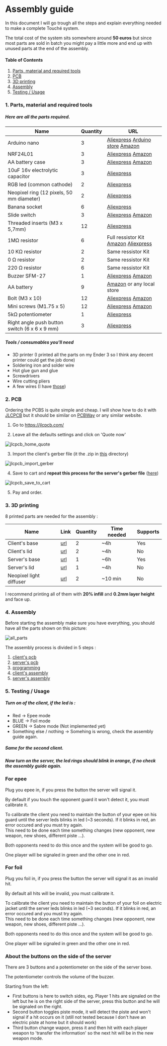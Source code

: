 # Assembly guide

In this document I will go trough all the steps and explain everything needed to make a complete Touché system.

The total cost of the system sits somewhere around **50 euros** but since most parts are sold in batch you might pay a little more and end up with unused parts at the end of the assembly.

#### Table of Contents

1. [Parts, material and required tools](#p1)
2. [PCB](#p2)
3. [3D printing](#p3)
4. [Assembly](#p4)
5. [Testing / Usage](#p5)



<a name="p1"/>

### 1. Parts, material and required tools

##### Here are all the parts required.

| Name                                          | Quantity | URL  |
| --------------------------------------------- | -------- | ---- |
| Arduino nano                                  | 3        | [Aliexpress](https://fr.aliexpress.com/item/32647196840.html?spm=a2g0o.productlist.0.0.54bf557doXKYBm&algo_pvid=2dafda83-8817-4a5d-9a19-fa4c728a5307&algo_expid=2dafda83-8817-4a5d-9a19-fa4c728a5307-0&btsid=2100bdec16164048649457162ec18e&ws_ab_test=searchweb0_0,searchweb201602_,searchweb201603_) [Arduino store](https://store.arduino.cc/arduino-nano) [Amazon](https://www.amazon.fr/Elegoo-Pi%C3%A8ces-ATmega328P-Contr%C3%B4leur-Arduino/dp/B0722YYBSS/ref=sr_1_5?__mk_fr_FR=%C3%85M%C3%85%C5%BD%C3%95%C3%91&dchild=1&keywords=arduino+nano&qid=1616404940&sr=8-5) |
| NRF24L01                                      | 3        | [Aliexpress](https://fr.aliexpress.com/item/32517849393.html?spm=a2g0o.productlist.0.0.7052156e1u6EWG&algo_pvid=22320d44-49fd-4c5b-8917-0aec425791c5&algo_expid=22320d44-49fd-4c5b-8917-0aec425791c5-0&btsid=2100bdec16164050216182977ec18e&ws_ab_test=searchweb0_0,searchweb201602_,searchweb201603_) [Amazon](https://www.amazon.fr/AZDelivery-NRF24L01-Antenne-emetteur-recepteur-R%C3%A9cepteur/dp/B06XJN417D/ref=sr_1_7?__mk_fr_FR=%C3%85M%C3%85%C5%BD%C3%95%C3%91&dchild=1&keywords=nrf24l01&qid=1616405051&sr=8-7) |
| AA battery case                               | 3        | [Aliexpress](https://fr.aliexpress.com/item/1005001707889794.html?spm=a2g0o.productlist.0.0.4a7250f2xvurNo&algo_pvid=09dbf49a-a358-43e9-8fb5-643cd7c1323b&algo_expid=09dbf49a-a358-43e9-8fb5-643cd7c1323b-0&btsid=2100bdec16164051545004908ec18e&ws_ab_test=searchweb0_0,searchweb201602_,searchweb201603_) [Amazon](https://www.amazon.fr/HUAYAO-Batterie-Plastique-Stockage-Transparent/dp/B08VDHCD66/ref=sr_1_8?__mk_fr_FR=%C3%85M%C3%85%C5%BD%C3%95%C3%91&dchild=1&keywords=3+AA+battery+case&qid=1616405113&sr=8-8) |
| 10uF 16v electrolytic capacitor               | 3        | [Aliexpress](https://fr.aliexpress.com/item/32812085542.html?spm=a2g0o.cart.0.0.3a7f3c00e96C79&mp=1) |
| RGB led (common cathode)                      | 2        | [Aliexpress](https://fr.aliexpress.com/item/32757977782.html?spm=a2g0o.productlist.0.0.3fe47c00Zn99Co&algo_pvid=b4ef31d6-d214-46bb-bef0-ac81c41d9967&algo_expid=b4ef31d6-d214-46bb-bef0-ac81c41d9967-0&btsid=0b0a187916200811598005049e1326&ws_ab_test=searchweb0_0,searchweb201602_,searchweb201603_) |
| Neopixel ring (12 pixels, 50 mm diameter)     | 2        | [Aliexpress](https://fr.aliexpress.com/item/32835427711.html?spm=a2g0s.9042311.0.0.27426c37UHtlV5) |
| Banana socket                                 | 6        | [Aliexpress](https://fr.aliexpress.com/item/32871913429.html?spm=a2g0o.productlist.0.0.717377a1QiWSxl&algo_pvid=1f3db05d-7783-4ff9-8da5-87ac7512a254&algo_expid=1f3db05d-7783-4ff9-8da5-87ac7512a254-3&btsid=0b0a187916200812276135080e1326&ws_ab_test=searchweb0_0,searchweb201602_,searchweb201603_) |
| Slide switch                                  | 3        | [Aliexpress](https://fr.aliexpress.com/item/32807468914.html?spm=a2g0o.productlist.0.0.2ea1efebRmneNM&algo_pvid=36c82aba-d689-49ea-ad36-39383b8dd7a9&algo_expid=36c82aba-d689-49ea-ad36-39383b8dd7a9-3&btsid=2100bdec16164056564492872ec18e&ws_ab_test=searchweb0_0,searchweb201602_,searchweb201603_) [Amazon](https://www.amazon.fr/Lezed-Interrupteur-Horizontal-commutateur-horizontal/dp/B07LBPDB6S/ref=sr_1_33?__mk_fr_FR=%C3%85M%C3%85%C5%BD%C3%95%C3%91&dchild=1&keywords=switch+button&qid=1616405594&sr=8-33) |
| Threaded inserts (M3 x 5,7mm)                 | 12       | [Aliexpress](https://fr.aliexpress.com/item/4001258499799.html?spm=a2g0o.productlist.0.0.612f7dbbvz6kTJ&algo_pvid=baed550c-1ba2-4479-8cc2-1377f3ba6714&algo_expid=baed550c-1ba2-4479-8cc2-1377f3ba6714-2&btsid=2100bdec16164057395673206ec18e&ws_ab_test=searchweb0_0,searchweb201602_,searchweb201603_) |
| 1MΩ resistor                                  | 6        | Full ressistor Kit [Amazon](https://www.amazon.fr/ELEGOO-R%C3%A9sistance-Electroniques-Exp%C3%A9rimentalur-Exp%C3%A9rimental/dp/B071LHFQKD/ref=sr_1_5?__mk_fr_FR=%C3%85M%C3%85%C5%BD%C3%95%C3%91&crid=327NRMDKWZ3TP&dchild=1&keywords=resistor+kit&qid=1616405873&sprefix=resistor%2Caps%2C164&sr=8-5) [Aliexpress](https://fr.aliexpress.com/item/1005001968824337.html?spm=a2g0o.productlist.0.0.746b3f8c0Y2Mhn&algo_pvid=f9607bec-0de2-428e-a303-aaa761708253&algo_expid=f9607bec-0de2-428e-a303-aaa761708253-0&btsid=2100bdec16164059394684677ec18e&ws_ab_test=searchweb0_0,searchweb201602_,searchweb201603_)    |
| 10 KΩ resistor                                | 2        | Same ressistor Kit |
| 0 Ω resistor                                  | 2        | Same ressistor Kit |
| 220 Ω resistor                                | 6        | Same ressistor Kit |
| Buzzer SFM-27                                 | 1        | [Aliexpress](https://fr.aliexpress.com/item/1005002095783515.html?spm=a2g0o.productlist.0.0.a9add4abscUyMV&algo_pvid=d7001577-bf5f-497d-9e5e-af7428784ad3&algo_expid=d7001577-bf5f-497d-9e5e-af7428784ad3-3&btsid=2100bdec16164060163915350ec18e&ws_ab_test=searchweb0_0,searchweb201602_,searchweb201603_) [Amazon](https://www.amazon.fr/YANSHON-Buzzer-dAlarme-Avertisseur-%C3%A9lectronique/dp/B07RY42FQ5/ref=sr_1_1?__mk_fr_FR=%C3%85M%C3%85%C5%BD%C3%95%C3%91&dchild=1&keywords=sfm+27&qid=1616406059&sr=8-1) |
| AA battery                                    | 9        | [Amazon](https://www.amazon.fr/Duracell-Plus-Power-Piles-Alcalines/dp/B005EJFLJC/ref=sr_1_5?__mk_fr_FR=%C3%85M%C3%85%C5%BD%C3%95%C3%91&dchild=1&keywords=aa+battery&qid=1616406100&sr=8-5) or any local store |
| Bolt (M3 x 10)                                | 12       | [Aliexpress](https://fr.aliexpress.com/item/33012853233.html?spm=a2g0o.productlist.0.0.3a3888c1zqhxRF&algo_pvid=5c853c10-dafd-437e-900e-69b52295e526&algo_expid=5c853c10-dafd-437e-900e-69b52295e526-0&btsid=0b0a050b16200820396897562e170e&ws_ab_test=searchweb0_0,searchweb201602_,searchweb201603_) [Amazon](https://www.amazon.fr/100pcs-Boulon-Hexagonale-Cylindrique-inoxydable/dp/B073ZY19VS/ref=sr_1_13?__mk_fr_FR=%C3%85M%C3%85%C5%BD%C3%95%C3%91&dchild=1&keywords=m3+x+10&qid=1620082082&sr=8-13) |
| Mini screws (M1.75 x 5)                       | 12       | [Aliexpress](https://fr.aliexpress.com/item/4000930559532.html?spm=a2g0o.productlist.0.0.761321146ysipd&algo_pvid=0f249ca6-419b-4e43-90a0-ce0ec4231748&algo_expid=0f249ca6-419b-4e43-90a0-ce0ec4231748-1&btsid=0b0a050b16200822461428680e170e&ws_ab_test=searchweb0_0,searchweb201602_,searchweb201603_) [Amazon](https://www.amazon.fr/1000pcs-minuscules-crois%C3%A9e-dassortiment-autotaraudeurs/dp/B07WXHH6ZL/ref=sr_1_1?__mk_fr_FR=%C3%85M%C3%85%C5%BD%C3%95%C3%91&dchild=1&keywords=mini+screws+m1.7&qid=1620082194&sr=8-1) |
| 5kΩ potentiometer                             | 1        | [Aliexpress](https://www.aliexpress.com/item/1005002056193990.html?spm=a2g0o.productlist.0.0.32a713cbDKwMcm&algo_pvid=3e42dbd6-8663-4864-a628-38a8b36c8e7e&algo_expid=3e42dbd6-8663-4864-a628-38a8b36c8e7e-2&btsid=2100bdec16229737670425226e4bfa&ws_ab_test=searchweb0_0,searchweb201602_,searchweb201603_) |
| Right angle push button switch (6 x 6 x 9 mm) | 3        | [Aliexpress](https://www.aliexpress.com/item/32901481925.html?spm=a2g0s.9042311.0.0.17af6c37yXC24E) |



##### Tools / consumables you'll need

- 3D printer (I printed all the parts on my Ender 3 so I think any decent printer could get the job done)
- Soldering iron and solder wire
- Hot glue gun and glue
- Screwdrivers
- Wire cutting pliers
- A few wires (I have [those](https://www.amazon.com/TUOFENG-Wire-Solid-different-colored-spools/dp/B07TX6BX47/ref=sr_1_5?dchild=1&keywords=wires&qid=1620082408&sr=8-5))



<a name="p2"/>

### 2. PCB

Ordering the PCBS is quite simple and cheap. I will show how to do it with [JLCPCB](https://jlcpcb.com/) but it should be similar on [PCBWay](https://www.pcbway.com/) or any similar website.

1. Go to https://jlcpcb.com/

2. Leave all the defaults settings and click on 'Quote now'


![jlcpcb_home_quote](./pictures/jlcpcb_home_quote.png)


3. Import the client's gerber file (it the .zip in [this](https://github.com/Yohannfra/Touche/tree/master/Documents/PCB/client) directory)


![jlcpcb_import_gerber](./pictures/jlcpcb_import_gerber.png)

4. Save to cart and **repeat this process for the server's gerber file** ([here](https://github.com/Yohannfra/Touche/tree/master/Documents/PCB/server))


![jlcpcb_save_to_cart](./pictures/jlcpcb_save_to_cart.png)


5. Pay and order.

<a name="p3"/>

### 3. 3D printing

8 printed parts are needed for the assembly :

| Name                    | Link                                                         | Quantity | Time needed | Supports |
| ----------------------- | ------------------------------------------------------------ | -------- | ----------- | -------- |
| Client's base           | [url](https://github.com/Yohannfra/Touche/tree/master/Documents/CAD/client/base_client.stl)    | 2        | ~4h         | Yes      |
| Client's lid            | [url](https://github.com/Yohannfra/Touche/tree/master/Documents/CAD/client/lid_client.stl)     | 2        | ~4h         | No       |
| Server's base           | [url](https://github.com/Yohannfra/Touche/tree/master/Documents/CAD/server/base_server.stl)    | 1        | ~6h         | Yes      |
| Server's lid            | [url](https://github.com/Yohannfra/Touche/tree/master/Documents/CAD/server/lid_server.stl)     | 1        | ~4h         | No       |
| Neopixel light diffuser | [url](https://github.com/Yohannfra/Touche/tree/master/Documents/CAD/server/light_diffuser.stl) | 2        | ~10 min     | No       |


I recommend printing all of them with **20% infill** and **0.2mm layer height** and face up.

<a name="p4"/>

### 4. Assembly

Before starting the assembly make sure you have everything, you should have all the parts shown on this picture:

![all_parts](https://imgur.com/XIzH3Ku.jpg)



The assembly process is divided in 5 steps :
1. [client's pcb](./Step1.md)
2. [server's pcb](./Step2.md)
3. [programming](./Step3.md)
4. [client's assembly](./Step4.md)
5. [server's assembly](./Step5.md)

<a name="p5"/>

### 5. Testing / Usage

##### Turn on of the client, if the led is :
- Red -> Epee mode
- BLUE -> Foil mode
- GREEN -> Sabre mode (Not implemented yet)
- Something else / nothing -> Somehing is wrong, check the assembly guide again.

##### Same for the second client.

##### Now turn on the server, the led rings should blink in orange, if no check the assembly guide again.

### For epee

Plug you epee in, if you press the button the server will signal it.

By default if you touch the opponent guard it won't detect it, you must calibrate it.

To calibrate the client you need to maintain the button of your epee on his guard until the server leds blinks in led (~3 seconds). If it blinks in red, an error occured and you must try again.\
This need to be done each time something changes (new opponent, new weapon, new shoes, different piste ...).

Both opponents need to do this once and the system will be good to go.

One player will be signaled in green and the other one in red.

### For foil

Plug you foil in, if you press the button the server will signal it as an invalid hit.

By default all hits will be invalid, you must calibrate it.

To calibrate the client you need to maintain the button of your foil on electric jacket until the server leds blinks in led (~3 seconds). If it blinks in red, an error occured and you must try again.\
This need to be done each time something changes (new opponent, new weapon, new shoes, different piste ...).

Both opponents need to do this once and the system will be good to go.

One player will be signaled in green and the other one in red.


### About the buttons on the side of the server

There are 3 buttons and a potentiometer on the side of the server boxe.

The potentiometer controls the volume of the buzzer.

Starting from the left:
- First buttons is here to switch sides, eg. Player 1 hits are signaled on the left but he is on the right side of the server, press this button and he will be signaled on the right.
- Second button toggles piste mode, it will detect the piste and won't signal if a hit occurs on it (still not tested because I don't have an electric piste at home but it should work)
- Third button change wapon, press it and then hit with each player weapon to 'transfer the information' so the next hit will be in the new weapon mode.

